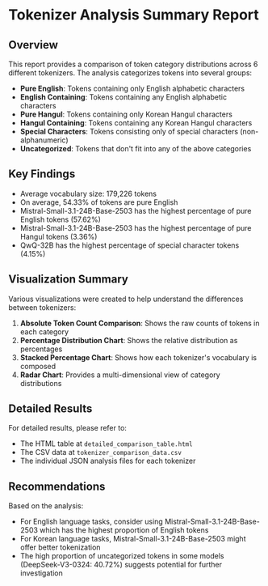 # Tokenizer Analysis Summary Report

## Overview

This report provides a comparison of token category distributions across 6 different tokenizers. The analysis categorizes tokens into several groups:

- **Pure English**: Tokens containing only English alphabetic characters
- **English Containing**: Tokens containing any English alphabetic characters
- **Pure Hangul**: Tokens containing only Korean Hangul characters
- **Hangul Containing**: Tokens containing any Korean Hangul characters 
- **Special Characters**: Tokens consisting only of special characters (non-alphanumeric)
- **Uncategorized**: Tokens that don't fit into any of the above categories

## Key Findings

- Average vocabulary size: 179,226 tokens
- On average, 54.33% of tokens are pure English
- Mistral-Small-3.1-24B-Base-2503 has the highest percentage of pure English tokens (57.62%)
- Mistral-Small-3.1-24B-Base-2503 has the highest percentage of pure Hangul tokens (3.36%)
- QwQ-32B has the highest percentage of special character tokens (4.15%)

## Visualization Summary

Various visualizations were created to help understand the differences between tokenizers:

1. **Absolute Token Count Comparison**: Shows the raw counts of tokens in each category
2. **Percentage Distribution Chart**: Shows the relative distribution as percentages
3. **Stacked Percentage Chart**: Shows how each tokenizer's vocabulary is composed
4. **Radar Chart**: Provides a multi-dimensional view of category distributions

## Detailed Results

For detailed results, please refer to:
- The HTML table at `detailed_comparison_table.html`
- The CSV data at `tokenizer_comparison_data.csv`
- The individual JSON analysis files for each tokenizer

## Recommendations

Based on the analysis:

- For English language tasks, consider using Mistral-Small-3.1-24B-Base-2503 which has the highest proportion of English tokens
- For Korean language tasks, Mistral-Small-3.1-24B-Base-2503 might offer better tokenization
- The high proportion of uncategorized tokens in some models (DeepSeek-V3-0324: 40.72%) suggests potential for further investigation

